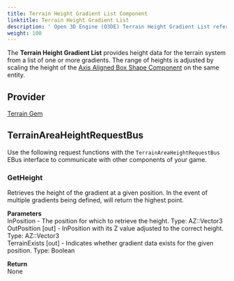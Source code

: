 ```yaml
---
title: Terrain Height Gradient List Component
linktitle: Terrain Height Gradient List
description: ' Open 3D Engine (O3DE) Terrain Height Gradient List reference. '
weight: 100
---
```


The **Terrain Height Gradient List** provides height data for the terrain system from a list of one or more gradients.
The range of heights is adjusted by scaling the height of the [Axis Aligned Box Shape Component](/docs/user-guide/components/reference/shape/axis-aligned-box-shape) on the same entity.


## Provider ##

[Terrain Gem](/docs/user-guide/gems/reference/terrain)

## TerrainAreaHeightRequestBus ##

Use the following request functions with the `TerrainAreaHeightRequestBus` EBus interface to communicate with other components of your game.

### GetHeight

Retrieves the height of the gradient at a given position. In the event of multiple gradients being defined, will return the highest point.

**Parameters**  
InPosition - The position for which to retrieve the height. Type: AZ::Vector3  
OutPosition \[out\] - InPosition with its Z value adjusted to the correct height. Type: AZ::Vector3  
TerrainExists \[out\] - Indicates whether gradient data exists for the given position. Type: Boolean

**Return**  
None
